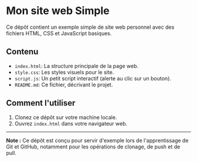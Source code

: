 # Mon site web Simple

Ce dépôt contient un exemple simple de site web personnel avec des fichiers HTML, CSS et JavaScript basiques.

## Contenu

- `index.html`: La structure principale de la page web.
- `style.css`: Les styles visuels pour le site.
- `script.js`: Un petit script interactif (alerte au clic sur un bouton).
- `README.md`: Ce fichier, décrivant le projet.

## Comment l'utiliser

1. Clonez ce dépôt sur votre machine locale.
2. Ouvrez `index.html` dans votre navigateur web.

---

**Note :** Ce dépôt est conçu pour servir d'exemple lors de l'apprentissage de Git et GitHub, notamment pour les opérations de clonage, de push et de pull.